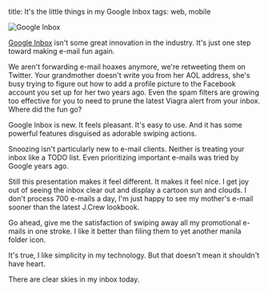 title: It's the little things in my Google Inbox
tags: web, mobile

![Google Inbox](/images/google-inbox-sun.png)

[Google Inbox](//www.google.com/inbox/) isn't some great innovation in 
the industry. It's just one step toward making e-mail fun again.

We aren't forwarding e-mail hoaxes anymore, we're retweeting them on Twitter. 
Your grandmother doesn't write you from her AOL address, 
she's busy trying to figure out how to add a profile picture to the 
Facebook account you set up for her two years ago. Even the spam 
filters are growing too effective for you to need to prune the 
latest Viagra alert from your inbox. Where did the fun go?

Google Inbox is new. It feels pleasant. It's easy to use. And it has 
some powerful features disguised as adorable swiping actions.

Snoozing isn't particularly new to e-mail clients. Neither is treating 
your inbox like a TODO list. Even prioritizing important e-mails was 
tried by Google years ago.

Still this presentation makes it feel different. It makes it feel nice.
I get joy out of seeing the inbox clear out and display a cartoon sun and 
clouds. I don't process 700 e-mails a day, I'm just happy to see 
my mother's e-mail sooner than the latest J.Crew lookbook.

Go ahead, give me the satisfaction 
of swiping away all my promotional e-mails in one stroke. I like it 
better than filing them to yet another manila folder icon. 

It's true, I like simplicity in my technology. But that doesn't mean it 
shouldn't have heart. 

There are clear skies in my inbox today.
